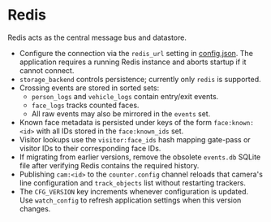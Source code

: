 # Redis

Redis acts as the central message bus and datastore.

* Configure the connection via the `redis_url` setting in [config.json](../config.json). The application requires a running Redis instance and aborts startup if it cannot connect.
* `storage_backend` controls persistence; currently only `redis` is supported.
* Crossing events are stored in sorted sets:
  * `person_logs` and `vehicle_logs` contain entry/exit events.
  * `face_logs` tracks counted faces.
  * All raw events may also be mirrored in the `events` set.
* Known face metadata is persisted under keys of the form `face:known:<id>` with
  all IDs stored in the `face:known_ids` set.
* Visitor lookups use the `visitor:face_ids` hash mapping gate-pass or visitor IDs
  to their corresponding face IDs.
* If migrating from earlier versions, remove the obsolete `events.db` SQLite file
  after verifying Redis contains the required history.
* Publishing `cam:<id>` to the `counter.config` channel reloads that camera's
  line configuration and `track_objects` list without restarting trackers.
* The `CFG_VERSION` key increments whenever configuration is updated. Use
  `watch_config` to refresh application settings when this version changes.
